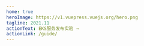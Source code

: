 ```yaml
---
home: true
heroImage: https://v1.vuepress.vuejs.org/hero.png
tagline: 2021.11
actionText: EKS服务发布实验 →
actionLink: /guide/
---
```

